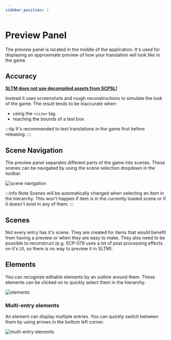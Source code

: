```yaml
---
sidebar_position: 1
---
```


# Preview Panel

The preview panel is located in the middle of the application. It's used for displaying an approximate preview of how your translation will look like in the game.

## Accuracy

<u>**SLTM does not use decompiled assets from SCPSL!**</u>

Instead it uses screenshots and rough reconstructions to simulate the look of the game. The result tends to be inaccurate when:
- using the `<size>` tag
- reaching the bounds of a text box

:::tip
It's recommended to test translations in the game first before releasing.
:::

## Scene Navigation

The preview panel separates different parts of the game into scenes. These scenes can be navigated by using the scene selection dropdown in the toolbar.

![scene navigation](/img/preview-scenenav.png)

:::info Note
Scenes will be automatically changed when selecting an item in the hierarchy. This won't happen if item is in the currently loaded scene or if it doesn't exist in any of them.
:::

## Scenes

Not every entry has it's scene. They are created for items that would benefit from having a preview or when they are easy to make. They also need to be possible to reconstruct (e.g. SCP-079 uses a lot of post processing effects on it's UI, so there is no way to preview it in SLTM).

## Elements

You can recognize editable elements by an outline around them. These elements can be clicked on to quickly select them in the hierarchy.

![elements](/img/preview-entries.png)

### Multi-entry elements

An element can display multiple entries. You can quickly switch between them by using arrows in the bottom left corner.

![multi-entry elements](/img/preview-multi-entry.png)